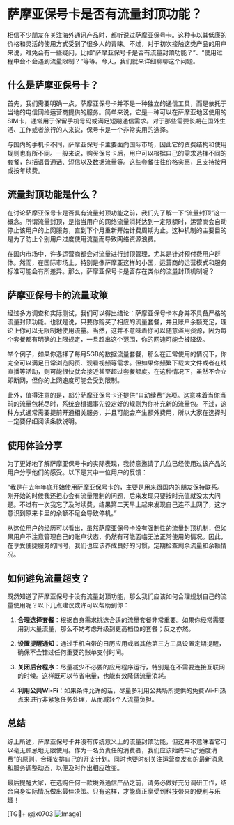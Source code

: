 # 萨摩亚保号卡是否有流量封顶功能？

相信不少朋友在关注海外通讯产品时，都听说过萨摩亚保号卡。这种卡以其低廉的价格和灵活的使用方式受到了很多人的青睐。不过，对于初次接触这类产品的用户来说，难免会有一些疑问，比如“萨摩亚保号卡是否有流量封顶功能？”、“使用过程中会不会遇到流量限制？”等等。今天，我们就来详细聊聊这个问题。

## 什么是萨摩亚保号卡？

首先，我们需要明确一点，萨摩亚保号卡并不是一种独立的通信工具，而是依托于当地的电信网络运营商提供的服务。简单来说，它是一种可以在萨摩亚地区使用的SIM卡，通常用于保留手机号码或满足短期通信需求。对于那些需要长期在国外生活、工作或者旅行的人来说，保号卡是一个非常实用的选择。

与国内的手机卡不同，萨摩亚保号卡主要面向国际市场，因此它的资费结构和使用规则也有所不同。一般来说，购买保号卡后，用户可以根据自己的需求选择不同的套餐，包括语音通话、短信以及数据流量等。这些套餐往往价格实惠，且支持按月或按年续费。

## 流量封顶功能是什么？

在讨论萨摩亚保号卡是否具有流量封顶功能之前，我们先了解一下“流量封顶”这一概念。所谓流量封顶，是指当用户的网络流量消耗达到一定限额时，运营商会自动停止该用户的上网服务，直到下个月重新开始计费周期为止。这种机制的主要目的是为了防止个别用户过度使用流量而导致网络资源浪费。

在国内市场中，许多运营商都会对流量进行封顶管理，尤其是针对预付费用户群体。然而，在国际市场上，特别是像萨摩亚这样的小国，运营商的运营模式和服务标准可能会有所差异。那么，萨摩亚保号卡是否存在类似的流量封顶机制呢？

## 萨摩亚保号卡的流量政策

经过多方调查和实际测试，我们可以得出结论：萨摩亚保号卡本身并不具备严格的流量封顶功能。也就是说，只要你购买了相应的流量套餐，并且账户余额充足，理论上你可以无限制地使用流量。当然，这并不意味着你可以随意滥用资源，因为每个套餐都有明确的上限规定，一旦超出这个范围，你的网速可能会被降级。

举个例子，如果你选择了每月5GB的数据流量套餐，那么在正常使用的情况下，你完全可以满足日常浏览网页、观看视频等需求。但如果你频繁下载大文件或者在线直播等活动，则可能很快就会接近甚至超过套餐额度。在这种情况下，虽然不会立即断网，但你的上网速度可能会受到限制。

此外，值得注意的是，部分萨摩亚保号卡还提供“自动续费”选项。这意味着当你当前的流量包耗尽时，系统会根据事先设定好的规则为你补充新的流量包。不过，这种方式通常需要提前开通相关服务，并且可能会产生额外费用，所以大家在选择时一定要仔细阅读条款说明。

## 使用体验分享

为了更好地了解萨摩亚保号卡的实际表现，我特意邀请了几位已经使用过该产品的用户分享他们的感受。以下是其中一位用户的反馈：

“我是在去年年底开始使用萨摩亚保号卡的，主要是用来跟国内的朋友保持联系。刚开始的时候我还担心会有流量限制的问题，后来发现只要按时充值就没太大问题。不过有一次我忘了及时续费，结果第二天早上起来发现自己连不上网了，这才意识到原来卡里的余额不足会导致停机。”

从这位用户的经历可以看出，虽然萨摩亚保号卡没有强制性的流量封顶机制，但如果用户不注意管理自己的账户状态，仍然有可能面临无法正常使用的情况。因此，在享受便捷服务的同时，我们也应该养成良好的习惯，定期检查剩余流量和余额情况。

## 如何避免流量超支？

既然知道了萨摩亚保号卡没有流量封顶功能，那么我们应该如何合理规划自己的流量使用呢？以下几点建议或许可以帮助到你：

1. **合理选择套餐**：根据自身需求挑选合适的流量套餐非常重要。如果你经常需要用到大量流量，那么不妨考虑升级到更高档位的套餐；反之亦然。
   
2. **设置提醒通知**：通过手机自带的日历应用或者其他第三方工具设置定期提醒，确保不会错过任何重要的账单支付时间。

3. **关闭后台程序**：尽量减少不必要的应用程序运行，特别是在不需要连接互联网的时候。这样既可以节省电量，也能有效降低流量消耗。

4. **利用公共Wi-Fi**：如果条件允许的话，尽量多利用公共场所提供的免费Wi-Fi热点来进行非紧急任务处理，从而减轻个人流量负担。

## 总结

综上所述，萨摩亚保号卡并没有传统意义上的流量封顶功能，但这并不意味着它可以毫无顾忌地无限使用。作为一名负责任的消费者，我们应该始终牢记“适度消费”的原则，合理安排自己的开支计划。同时也要时刻关注运营商发布的最新消息和服务调整动态，以便及时作出相应改变。

最后提醒大家，在选购任何一款境外通信产品之前，请务必做好充分调研工作，结合自身实际情况做出最佳决策。只有这样，才能真正享受到科技带来的便利与乐趣！

[TG💪+ @jx0703 ![Image](https://github.com/user-attachments/assets/dbca1d08-cadb-493c-b0ec-ad6f7a83f270)]